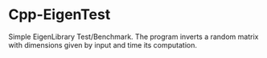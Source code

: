 # Cpp-EigenTest

Simple EigenLibrary Test/Benchmark. The program inverts a random matrix with dimensions given by input and time its computation.
